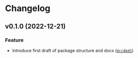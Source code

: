 # Changelog

<!--next-version-placeholder-->

## v0.1.0 (2022-12-21)
### Feature
* Introduce first draft of package structure and docs ([`dcc4bd1`](https://gitlab1.ptb.de/ludwig10_masters_thesis/ilp_nn_robustness_verification/-/commit/dcc4bd18f76b2f8450e687b8c8fb73e4984e3354))
